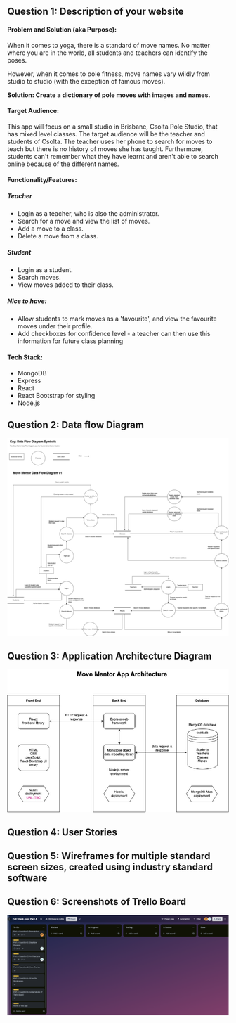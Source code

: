 ## Question 1: Description of your website

#### Problem and Solution (aka Purpose):

When it comes to yoga, there is a standard of move names. No matter where you are in the world, all students and teachers can identify the poses.

However, when it comes to pole fitness, move names vary wildly from studio to studio (with the exception of famous moves).

**Solution: Create a dictionary of pole moves with images and names.**

#### Target Audience:

This app will focus on a small studio in Brisbane, Csolta Pole Studio, that has mixed level classes. The target audience will be the teacher and students of Csolta. The teacher uses her phone to search for moves to teach but there is no history of moves she has taught. Furthermore, students can't remember what they have learnt and aren't able to search online because of the different names.

#### Functionality/Features:

##### Teacher

- Login as a teacher, who is also the administrator.
- Search for a move and view the list of moves.
- Add a move to a class.
- Delete a move from a class.

##### Student

- Login as a student.
- Search moves.
- View moves added to their class.

##### Nice to have:

- Allow students to mark moves as a 'favourite', and view the favourite moves under their profile.
- Add checkboxes for confidence level - a teacher can then use this information for future class planning

#### Tech Stack:

- MongoDB
- Express
- React
- React Bootstrap for styling
- Node.js

<div style="page-break-after: always"></div>

## Question 2: Data flow Diagram

<img title="dataflow diagram page 1" alt="" src="images/q2/dataflow-diagram.jpg">

<div style="page-break-after: always"></div>

## Question 3: Application Architecture Diagram

<img title="architecture of the app and the tools to be used" alt="" src="images/q3/app-architecture.jpg">

<div style="page-break-after: always"></div>

## Question 4: User Stories

<div style="page-break-after: always"></div>

## Question 5: Wireframes for multiple standard screen sizes, created using industry standard software

<div style="page-break-after: always"></div>

## Question 6: Screenshots of Trello Board

<img title="trello screenshot - before work started" alt="" src="images/trello/2023-06-29_a.png">
